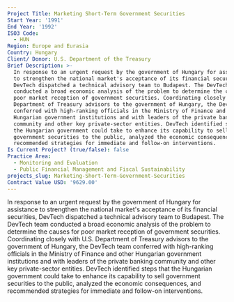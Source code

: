 ```yaml
---
Project Title: Marketing Short-Term Government Securities
Start Year: '1991'
End Year: '1992'
ISO3 Code:
  - HUN
Region: Europe and Eurasia
Country: Hungary
Client/ Donor: U.S. Department of the Treasury
Brief Description: >-
  In response to an urgent request by the government of Hungary for assistance
  to strengthen the national market's acceptance of its financial securities,
  DevTech dispatched a technical advisory team to Budapest. The DevTech team
  conducted a broad economic analysis of the problem to determine the causes for
  poor market reception of government securities. Coordinating closely with U.S.
  Department of Treasury advisors to the government of Hungary, the DevTech team
  conferred with high-ranking officials in the Ministry of Finance and other
  Hungarian government institutions and with leaders of the private banking
  community and other key private-sector entities. DevTech identified steps that
  the Hungarian government could take to enhance its capability to sell
  government securities to the public, analyzed the economic consequences, and
  recommended strategies for immediate and follow-on interventions.
Is Current Project? (true/false): false
Practice Area:
  - Monitoring and Evaluation
  - Public Financial Management and Fiscal Sustainability
projects_slug: Marketing-Short-Term-Government-Securities
Contract Value USD: '9629.00'
---
```

In response to an urgent request by the government of Hungary for assistance to strengthen the national market's acceptance of its financial securities, DevTech dispatched a technical advisory team to Budapest. The DevTech team conducted a broad economic analysis of the problem to determine the causes for poor market reception of government securities. Coordinating closely with U.S. Department of Treasury advisors to the government of Hungary, the DevTech team conferred with high-ranking officials in the Ministry of Finance and other Hungarian government institutions and with leaders of the private banking community and other key private-sector entities. DevTech identified steps that the Hungarian government could take to enhance its capability to sell government securities to the public, analyzed the economic consequences, and recommended strategies for immediate and follow-on interventions.